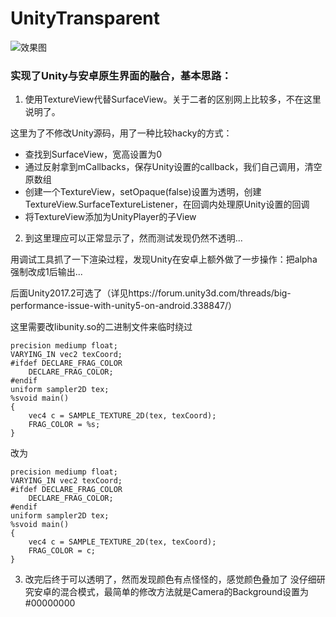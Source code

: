 # UnityTransparent

![效果图](https://raw.githubusercontent.com/littlesome/UnityTransparent/master/Screenshot.jpg)

### 实现了Unity与安卓原生界面的融合，基本思路：

1. 使用TextureView代替SurfaceView。关于二者的区别网上比较多，不在这里说明了。

这里为了不修改Unity源码，用了一种比较hacky的方式：

* 查找到SurfaceView，宽高设置为0
* 通过反射拿到mCallbacks，保存Unity设置的callback，我们自己调用，清空原数组
* 创建一个TextureView，setOpaque(false)设置为透明，创建TextureView.SurfaceTextureListener，在回调内处理原Unity设置的回调
* 将TextureView添加为UnityPlayer的子View

2. 到这里理应可以正常显示了，然而测试发现仍然不透明...

用调试工具抓了一下渲染过程，发现Unity在安卓上额外做了一步操作：把alpha强制改成1后输出... 

后面Unity2017.2可选了（详见https://forum.unity3d.com/threads/big-performance-issue-with-unity5-on-android.338847/）

这里需要改libunity.so的二进制文件来临时绕过
```
precision mediump float;
VARYING_IN vec2 texCoord;
#ifdef DECLARE_FRAG_COLOR
    DECLARE_FRAG_COLOR;
#endif
uniform sampler2D tex;
%svoid main()
{
    vec4 c = SAMPLE_TEXTURE_2D(tex, texCoord);
    FRAG_COLOR = %s; 
}
```

改为

```
precision mediump float;
VARYING_IN vec2 texCoord;
#ifdef DECLARE_FRAG_COLOR
    DECLARE_FRAG_COLOR;
#endif
uniform sampler2D tex;
%svoid main()
{
    vec4 c = SAMPLE_TEXTURE_2D(tex, texCoord);
    FRAG_COLOR = c; 
}

```

3. 改完后终于可以透明了，然而发现颜色有点怪怪的，感觉颜色叠加了
没仔细研究安卓的混合模式，最简单的修改方法就是Camera的Background设置为#00000000
